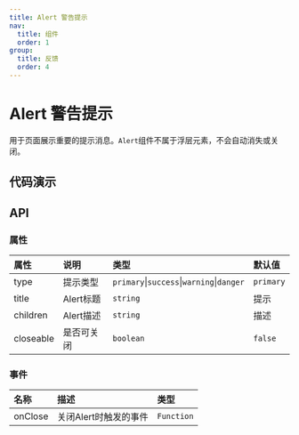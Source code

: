 ```yaml
---
title: Alert 警告提示
nav:
  title: 组件
  order: 1
group:
  title: 反馈
  order: 4
---
```


# Alert 警告提示

用于页面展示重要的提示消息。`Alert`组件不属于浮层元素，不会自动消失或关闭。

## 代码演示

<code src="./demo/color.tsx"></code>

<code src="./demo/close.tsx"></code>

## API

### 属性

| 属性 | 说明 | 类型 | 默认值 |
| :-- | :-- | :-- | :-- |
| type | 提示类型 | `primary`\|`success`\|`warning`\|`danger`|`primary`|
| title | Alert标题 | `string` | 提示 |
| children | Alert描述 | `string` | 描述 |
| closeable | 是否可关闭 | `boolean` | `false` |

### 事件

| 名称 | 描述 | 类型 |
| :-- | :-- | :-- |
| onClose | 关闭Alert时触发的事件 | `Function` | (event:MouseEvent) => void |
